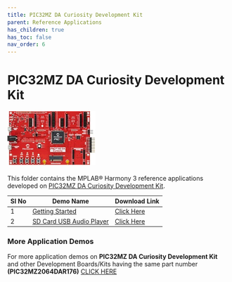 ```yaml
---
title: PIC32MZ DA Curiosity Development Kit
parent: Reference Applications
has_children: true
has_toc: false
nav_order: 6
---
```

# PIC32MZ DA Curiosity Development Kit
<h4 align="left"> <img src = "image.jpg"> </h4>

This folder contains the MPLAB® Harmony 3 reference applications developed on [PIC32MZ DA Curiosity Development Kit](https://www.microchip.com/DevelopmentTools/ProductDetails/PartNO/EV87D54A).

|SI No| Demo Name | Download Link |
| --- | --- | -- |
| 1 | [Getting Started](./pic32mzda_getting_started/readme.md) | [Click Here](https://github.com/Microchip-MPLAB-Harmony/reference_apps/releases/latest/download/pic32mzda_getting_started.zip) |
| 2 | [SD Card USB Audio Player](./pic32mzda_sdcard_usb_audio_player/readme.md) | [Click Here](https://github.com/Microchip-MPLAB-Harmony/reference_apps/releases/latest/download/pic32mzda_sdcard_usb_audio_player.zip) |


### More Application Demos

For more application demos on **PIC32MZ DA Curiosity Development Kit** and other Development Boards/Kits having the same part number **(PIC32MZ2064DAR176)** <a href="https://mplab-discover.microchip.com/v1/itemtype/com.microchip.ide.project?s0=PIC32MZ2064DAR176" target="_blank"> CLICK HERE </a>
